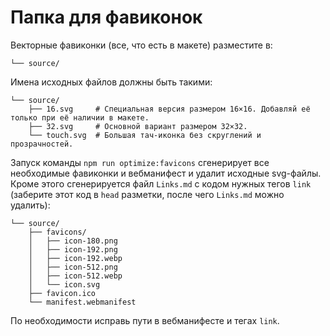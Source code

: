 # Папка для фавиконок

Векторные фавиконки (все, что есть в макете) разместите в:

```shell
└── source/
```

Имена исходных файлов должны быть такими:

```shell
└── source/
    ├── 16.svg     # Специальная версия размером 16×16. Добавляй её только при её наличии в макете.
    ├── 32.svg     # Основной вариант размером 32×32.
    └── touch.svg  # Большая тач-иконка без скруглений и прозрачностей.
```

Запуск команды `npm run optimize:favicons` сгенерирует все необходимые фавиконки и вебманифест и удалит исходные svg-файлы. Кроме этого сгенерируется файл `Links.md` с кодом нужных тегов `link` (заберите этот код в `head` разметки, после чего `Links.md` можно удалить):

```shell
└── source/
    ├── favicons/
    │   ├── icon-180.png
    │   ├── icon-192.png
    │   ├── icon-192.webp
    │   ├── icon-512.png
    │   ├── icon-512.webp
    │   └── icon.svg
    ├── favicon.ico
    └── manifest.webmanifest
```

По необходимости исправь пути в вебманифесте и тегах `link`.
